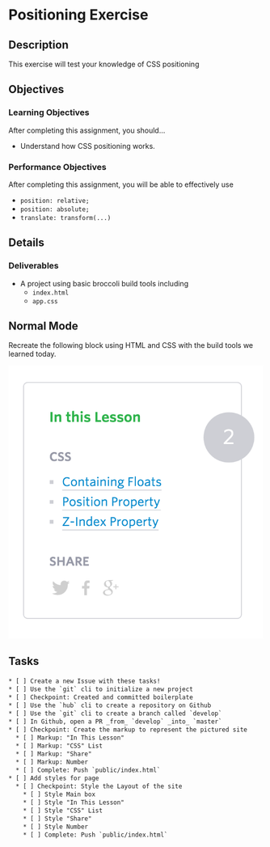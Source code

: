 # Positioning Exercise

## Description

This exercise will test your knowledge of CSS positioning

## Objectives

### Learning Objectives

After completing this assignment, you should…

* Understand how CSS positioning works.

### Performance Objectives

After completing this assignment, you will be able to effectively use

* `position: relative;`
* `position: absolute;`
* `translate: transform(...)`

## Details

### Deliverables

* A project using basic broccoli build tools including
  - `index.html`
  - `app.css`


## Normal Mode

Recreate the following block using HTML and CSS with the build tools we learned today.

![Exercise](exercise.png)

## Tasks

```
* [ ] Create a new Issue with these tasks!
* [ ] Use the `git` cli to initialize a new project
* [ ] Checkpoint: Created and committed boilerplate
* [ ] Use the `hub` cli to create a repository on Github
* [ ] Use the `git` cli to create a branch called `develop`
* [ ] In Github, open a PR _from_ `develop` _into_ `master`
* [ ] Checkpoint: Create the markup to represent the pictured site
  * [ ] Markup: "In This Lesson"
  * [ ] Markup: "CSS" List
  * [ ] Markup: "Share"
  * [ ] Markup: Number
  * [ ] Complete: Push `public/index.html`
* [ ] Add styles for page
  * [ ] Checkpoint: Style the Layout of the site
    * [ ] Style Main box
    * [ ] Style "In This Lesson"
    * [ ] Style "CSS" List
    * [ ] Style "Share"
    * [ ] Style Number
    * [ ] Complete: Push `public/index.html`
```
